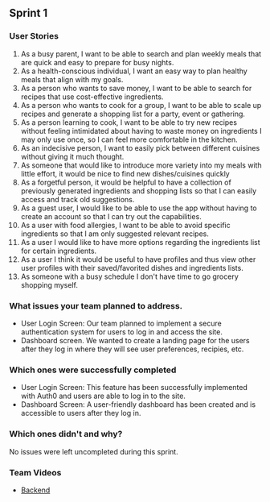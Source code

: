 ## Sprint 1

### User Stories
1. As a busy parent, I want to be able to search and plan weekly meals that are quick and easy to prepare for busy nights.
2. As a health-conscious individual, I want an easy way to plan healthy meals that align with my goals.
3. As a person who wants to save money, I want to be able to search for recipes that use cost-effective ingredients.
4. As a person who wants to cook for a group, I want to be able to scale up recipes and generate a shopping list for a party, event or gathering.
5. As a person learning to cook, I want to be able to try new recipes without feeling intimidated about having to waste money on ingredients I may only use once, so I can feel more comfortable in the kitchen.
6. As an indecisive person, I want to easily pick between different cuisines without giving it much thought.
7. As someone that would like to introduce more variety into my meals with little effort, it would be nice to find new dishes/cuisines quickly
8. As a forgetful person, it would be helpful to have a collection of previously generated ingredients and shopping lists so that I can easily access and track old suggestions.
9. As a guest user, I would like to be able to use the app without having to create an account so that I can try out the capabilities.
10. As a user with food allergies, I want to be able to avoid specific ingredients so that I am only suggested relevant recipes.
11. As a user I would like to have more options regarding the ingredients list for certain ingredients.
12. As a user I think it would be useful to have profiles and thus view other user profiles with their saved/favorited dishes and ingredients lists.
13. As someone with a busy schedule I don't have time to go grocery shopping myself.

### What issues your team planned to address.
 - User Login Screen: Our team planned to implement a secure authentication system for users to log in and access the site.
 - Dashboard screen. We wanted to create a landing page for the users after they log in where they will see user preferences, recipies, etc.

 ### Which ones were successfully completed
- User Login Screen: This feature has been successfully implemented with Auth0 and users are able to log in to the site.
 - Dashboard Screen: A user-friendly dashboard has been created and is accessible to users after they log in.

 ### Which ones didn't and why?
 No issues were left uncompleted during this sprint.

 ### Team Videos
 - [Backend](https://youtu.be/xLdhHPrz4eM)